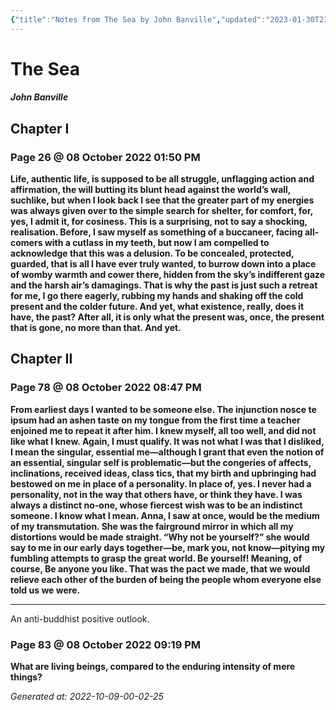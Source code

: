 ```yaml
---
{"title":"Notes from The Sea by John Banville","updated":"2023-01-30T23:47:21+06:00","created":"2022-10-08T18:02:38+06:00","latitude":21.308759,"longitude":92.0427777,"altitude":-47,"dg-publish":true,"dg-note-icon":"stone","tags":["novel","modern","classic","reading-notes"],"permalink":"/personal/reading/notes-and-highlights/the-sea-by-john-banville/","dgPassFrontmatter":true,"noteIcon":"1"}
---
```


# The Sea
##### John Banville

## Chapter I
### Page 26 @ 08 October 2022 01:50 PM
**Life, authentic life, is supposed to be all struggle, unflagging action and affirmation, the will butting its blunt head against the world’s wall, suchlike, but when I look back I see that the greater part of my energies was always given over to the simple search for shelter, for comfort, for, yes, I admit it, for cosiness. This is a surprising, not to say a shocking, realisation. Before, I saw myself as something of a buccaneer, facing all-comers with a cutlass in my teeth, but now I am compelled to acknowledge that this was a delusion. To be concealed, protected, guarded, that is all I have ever truly wanted, to burrow down into a place of womby warmth and cower there, hidden from the sky’s indifferent gaze and the harsh air’s damagings. That is why the past is just such a retreat for me, I go there eagerly, rubbing my hands and shaking off the cold present and the colder future. And yet, what existence, really, does it have, the past? After all, it is only what the present was, once, the present that is gone, no more than that. And yet.**

## Chapter II
### Page 78 @ 08 October 2022 08:47 PM
**From earliest days I wanted to be someone else. The injunction nosce te ipsum had an ashen taste on my tongue from the first time a teacher enjoined me to repeat it after him. I knew myself, all too well, and did not like what I knew. Again, I must qualify. It was not what I was that I disliked, I mean the singular, essential me—although I grant that even the notion of an essential, singular self is problematic—but the congeries of affects, inclinations, received ideas, class tics, that my birth and upbringing had bestowed on me in place of a personality. In place of, yes. I never had a personality, not in the way that others have, or think they have. I was always a distinct no-one, whose fiercest wish was to be an indistinct someone. I know what I mean. Anna, I saw at once, would be the medium of my transmutation. She was the fairground mirror in which all my distortions would be made straight. “Why not be yourself?” she would say to me in our early days together—be, mark you, not know—pitying my fumbling attempts to grasp the great world. Be yourself! Meaning, of course, Be anyone you like. That was the pact we made, that we would relieve each other of the burden of being the people whom everyone else told us we were.**

---
An anti-buddhist positive outlook.

### Page 83 @ 08 October 2022 09:19 PM
**What are living beings, compared to the enduring intensity of mere things?**



_Generated at: 2022-10-09-00-02-25_